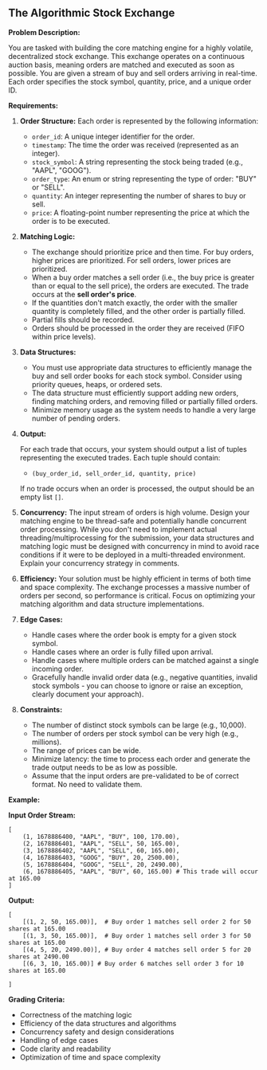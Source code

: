 ## The Algorithmic Stock Exchange

**Problem Description:**

You are tasked with building the core matching engine for a highly volatile, decentralized stock exchange. This exchange operates on a continuous auction basis, meaning orders are matched and executed as soon as possible. You are given a stream of buy and sell orders arriving in real-time. Each order specifies the stock symbol, quantity, price, and a unique order ID.

**Requirements:**

1.  **Order Structure:** Each order is represented by the following information:
    *   `order_id`: A unique integer identifier for the order.
    *   `timestamp`: The time the order was received (represented as an integer).
    *   `stock_symbol`: A string representing the stock being traded (e.g., "AAPL", "GOOG").
    *   `order_type`: An enum or string representing the type of order: "BUY" or "SELL".
    *   `quantity`: An integer representing the number of shares to buy or sell.
    *   `price`: A floating-point number representing the price at which the order is to be executed.

2.  **Matching Logic:**
    *   The exchange should prioritize price and then time.  For buy orders, higher prices are prioritized. For sell orders, lower prices are prioritized.
    *   When a buy order matches a sell order (i.e., the buy price is greater than or equal to the sell price), the orders are executed. The trade occurs at the **sell order's price**.
    *   If the quantities don't match exactly, the order with the smaller quantity is completely filled, and the other order is partially filled.
    *   Partial fills should be recorded.
    *   Orders should be processed in the order they are received (FIFO within price levels).

3.  **Data Structures:**
    *   You must use appropriate data structures to efficiently manage the buy and sell order books for each stock symbol. Consider using priority queues, heaps, or ordered sets.
    *   The data structure must efficiently support adding new orders, finding matching orders, and removing filled or partially filled orders.
    *   Minimize memory usage as the system needs to handle a very large number of pending orders.

4.  **Output:**

    For each trade that occurs, your system should output a list of tuples representing the executed trades. Each tuple should contain:

    *   `(buy_order_id, sell_order_id, quantity, price)`

    If no trade occurs when an order is processed, the output should be an empty list `[]`.

5.  **Concurrency:** The input stream of orders is high volume. Design your matching engine to be thread-safe and potentially handle concurrent order processing.  While you don't need to implement actual threading/multiprocessing for the submission, your data structures and matching logic must be designed with concurrency in mind to avoid race conditions if it were to be deployed in a multi-threaded environment.  Explain your concurrency strategy in comments.

6.  **Efficiency:** Your solution must be highly efficient in terms of both time and space complexity. The exchange processes a massive number of orders per second, so performance is critical. Focus on optimizing your matching algorithm and data structure implementations.

7.  **Edge Cases:**

    *   Handle cases where the order book is empty for a given stock symbol.
    *   Handle cases where an order is fully filled upon arrival.
    *   Handle cases where multiple orders can be matched against a single incoming order.
    *   Gracefully handle invalid order data (e.g., negative quantities, invalid stock symbols - you can choose to ignore or raise an exception, clearly document your approach).

8.  **Constraints:**

    *   The number of distinct stock symbols can be large (e.g., 10,000).
    *   The number of orders per stock symbol can be very high (e.g., millions).
    *   The range of prices can be wide.
    *   Minimize latency: the time to process each order and generate the trade output needs to be as low as possible.
    *   Assume that the input orders are pre-validated to be of correct format. No need to validate them.

**Example:**

**Input Order Stream:**

```
[
    (1, 1678886400, "AAPL", "BUY", 100, 170.00),
    (2, 1678886401, "AAPL", "SELL", 50, 165.00),
    (3, 1678886402, "AAPL", "SELL", 60, 165.00),
    (4, 1678886403, "GOOG", "BUY", 20, 2500.00),
    (5, 1678886404, "GOOG", "SELL", 20, 2490.00),
    (6, 1678886405, "AAPL", "BUY", 60, 165.00) # This trade will occur at 165.00
]
```

**Output:**

```
[
    [(1, 2, 50, 165.00)],  # Buy order 1 matches sell order 2 for 50 shares at 165.00
    [(1, 3, 50, 165.00)],  # Buy order 1 matches sell order 3 for 50 shares at 165.00
    [(4, 5, 20, 2490.00)], # Buy order 4 matches sell order 5 for 20 shares at 2490.00
    [(6, 3, 10, 165.00)] # Buy order 6 matches sell order 3 for 10 shares at 165.00

]
```

**Grading Criteria:**

*   Correctness of the matching logic
*   Efficiency of the data structures and algorithms
*   Concurrency safety and design considerations
*   Handling of edge cases
*   Code clarity and readability
*   Optimization of time and space complexity
